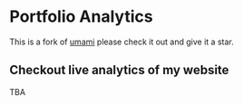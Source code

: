 # Portfolio Analytics 
This is a fork of [umami](https://github.com/umami-software/umami) please check it out and give it a star. 

## Checkout live analytics of my website 
TBA
